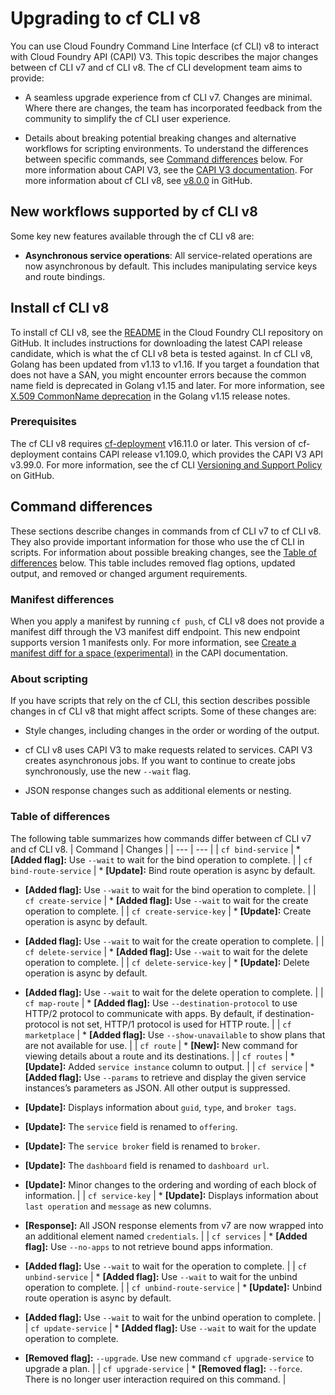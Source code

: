 # Upgrading to cf CLI v8
You can use Cloud Foundry Command Line Interface (cf CLI) v8 to interact with Cloud Foundry API (CAPI) V3. This topic describes the major changes between cf CLI v7 and cf CLI v8.
The cf CLI development team aims to provide:

* A seamless upgrade experience from cf CLI v7. Changes are minimal. Where there are changes, the team has incorporated feedback from the community to simplify the cf CLI user experience.

* Details about breaking potential breaking changes and alternative workflows for scripting environments.
To understand the differences between specific commands, see [Command differences](https://docs.cloudfoundry.org/cf-cli/v8.html#differences) below.
For more information about CAPI V3, see the [CAPI V3 documentation](https://v3-apidocs.cloudfoundry.org/index.html#introduction).
For more information about cf CLI v8, see [v8.0.0](https://github.com/cloudfoundry/cli/releases/tag/v8.0.0) in GitHub.

## New workflows supported by cf CLI v8
Some key new features available through the cf CLI v8 are:

* **Asynchronous service operations**: All service-related operations are now asynchronous by default. This includes manipulating service keys and route bindings.

## Install cf CLI v8
To install cf CLI v8, see the [README](https://github.com/cloudfoundry/cli#downloads) in the Cloud Foundry CLI repository on GitHub.
It includes instructions for downloading the latest CAPI release candidate, which is what the cf CLI v8 beta is tested against.
In cf CLI v8, Golang has been updated from v1.13 to v1.16.
If you target a foundation that does not have a SAN, you might encounter errors because the common name field is deprecated in Golang v1.15 and later.
For more information, see [X.509 CommonName deprecation](https://golang.org/doc/go1.15#commonname) in the Golang v1.15 release notes.

### Prerequisites
The cf CLI v8 requires [cf-deployment](https://github.com/cloudfoundry/cf-deployment) v16.11.0 or later.
This version of cf-deployment contains CAPI release v1.109.0, which provides the CAPI V3 API v3.99.0.
For more information, see the cf CLI [Versioning and Support Policy](https://github.com/cloudfoundry/cli/wiki/Versioning-and-Support-Policy) on GitHub.

## Command differences
These sections describe changes in commands from cf CLI v7 to cf CLI v8. They also provide important information for those who use the cf CLI in scripts.
For information about possible breaking changes, see the [Table of differences](https://docs.cloudfoundry.org/cf-cli/v8.html#table) below. This table includes removed flag options, updated output, and removed or changed argument requirements.

### Manifest differences
When you apply a manifest by running `cf push`, cf CLI v8 does not provide a manifest diff through the V3 manifest diff endpoint.
This new endpoint supports version 1 manifests only.
For more information, see [Create a manifest diff for a space (experimental)](https://v3-apidocs.cloudfoundry.org/version/3.102.0/index.html#create-a-manifest-diff-for-a-space-experimental) in the CAPI documentation.

### About scripting
If you have scripts that rely on the cf CLI, this section describes possible changes in cf CLI v8 that might affect scripts.
Some of these changes are:

* Style changes, including changes in the order or wording of the output.

* cf CLI v8 uses CAPI V3 to make requests related to services. CAPI V3 creates asynchronous jobs. If you want to continue to create jobs synchronously, use the new `--wait` flag.

* JSON response changes such as additional elements or nesting.

### Table of differences
The following table summarizes how commands differ between cf CLI v7 and cf CLI v8.
| Command | Changes |
| --- | --- |
| `cf bind-service` | * **[Added flag]:** Use `--wait` to wait for the bind operation to complete.
|
| `cf bind-route-service` | * **[Update]:** Bind route operation is async by default.

* **[Added flag]:** Use `--wait` to wait for the bind operation to complete.
|
| `cf create-service` | * **[Added flag]:** Use `--wait` to wait for the create operation to complete.
|
| `cf create-service-key` | * **[Update]:** Create operation is async by default.

* **[Added flag]:** Use `--wait` to wait for the create operation to complete.
|
| `cf delete-service` | * **[Added flag]:** Use `--wait` to wait for the delete operation to complete.
|
| `cf delete-service-key` | * **[Update]:** Delete operation is async by default.

* **[Added flag]:** Use `--wait` to wait for the delete operation to complete.
|
| `cf map-route` | * **[Added flag]:** Use `--destination-protocol` to use HTTP/2 protocol to communicate with apps. By default, if destination-protocol is not set, HTTP/1 protocol is used for HTTP route.
|
| `cf marketplace` | * **[Added flag]:** Use `--show-unavailable` to show plans that are not available for use.
|
| `cf route` | * **[New]:** New command for viewing details about a route and its destinations.
|
| `cf routes` | * **[Update]:** Added `service instance` column to output.
|
| `cf service` | * **[Added flag]:** Use `--params` to retrieve and display the given service instances’s parameters as JSON. All other output is suppressed.

* **[Update]:** Displays information about `guid`, `type`, and `broker tags`.

* **[Update]:** The `service` field is renamed to `offering`.

* **[Update]:** The `service broker` field is renamed to `broker`.

* **[Update]:** The `dashboard` field is renamed to `dashboard url`.

* **[Update]:** Minor changes to the ordering and wording of each block of information.
|
| `cf service-key` | * **[Update]:** Displays information about `last operation` and `message` as new columns.

* **[Response]:** All JSON response elements from v7 are now wrapped into an additional element named `credentials`.
|
| `cf services` | * **[Added flag]:** Use `--no-apps` to not retrieve bound apps information.

* **[Added flag]:** Use `--wait` to wait for the operation to complete.
|
| `cf unbind-service` | * **[Added flag]:** Use `--wait` to wait for the unbind operation to complete.
|
| `cf unbind-route-service` | * **[Update]:** Unbind route operation is async by default.

* **[Added flag]:** Use `--wait` to wait for the unbind operation to complete.
|
| `cf update-service` | * **[Added flag]:** Use `--wait` to wait for the update operation to complete.

* **[Removed flag]:** `--upgrade`. Use new command `cf upgrade-service` to upgrade a plan.
|
| `cf upgrade-service` | * **[Removed flag]:** `--force`. There is no longer user interaction required on this command.
|